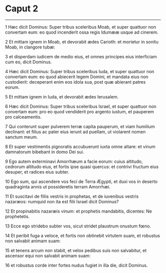 # Caput 2

***

1 Hæc dicit Dominus: Super tribus sceleribus Moab, et super quattuor non convertam eum: eo quod incenderit ossa regis Idumææ usque ad cinerem.

2 Et mittam ignem in Moab, et devorabit ædes Carioth: et morietur in sonitu Moab, in clangore tubæ:

3 et disperdam iudicem de medio eius, et omnes principes eius interficiam cum eo, dicit Dominus.

4 Hæc dicit Dominus: Super tribus sceleribus Iuda, et super quattuor non convertam eum: eo quod abiecerit legem Domini, et mandata eius non custodierit: deceperant enim eos idola sua, post quæ abierant patres eorum.

5 Et mittam ignem in Iuda, et devorabit ædes Ierusalem.

6 Hæc dicit Dominus: Super tribus sceleribus Israel, et super quattuor non convertam eum: pro eo quod vendiderit pro argento iustum, et pauperem pro calceamentis.

7 Qui conterunt super pulverem terræ capita pauperum, et viam humilium declinant: et filius ac pater eius ierunt ad puellam, ut violarent nomen sanctum meum.

8 Et super vestimentis pignoratis accubuerunt iuxta omne altare: et vinum damnatorum bibebant in domo Dei sui.

9 Ego autem exterminavi Amorrhæum a facie eorum: cuius altitudo, cedrorum altitudo eius, et fortis ipse quasi quercus: et contrivi fructum eius desuper, et radices eius subter.

10 Ego sum, qui ascendere vos feci de Terra Ægypti, et duxi vos in deserto quadraginta annis ut possideretis terram Amorrhæi.

11 Et suscitavi de filiis vestris in prophetas, et de iuvenibus vestris nazaræos: numquid non ita est filii Israel dicit Dominus?

12 Et propinabitis nazaræis vinum: et prophetis mandabitis, dicentes: Ne prophetetis.

13 Ecce ego stridebo subter vos, sicut stridet plaustrum onustum fœno.

14 Et peribit fuga a veloce, et fortis non obtinebit virtutem suam, et robustus non salvabit animam suam:

15 et tenens arcum non stabit, et velox pedibus suis non salvabitur, et ascensor equi non salvabit animam suam:

16 et robustus corde inter fortes nudus fugiet in illa die, dicit Dominus.

